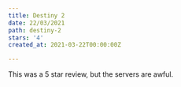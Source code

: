 ```yaml
---
title: Destiny 2
date: 22/03/2021
path: destiny-2
stars: '4'
created_at: 2021-03-22T00:00:00Z

---
```

This was a 5 star review, but the servers are awful.